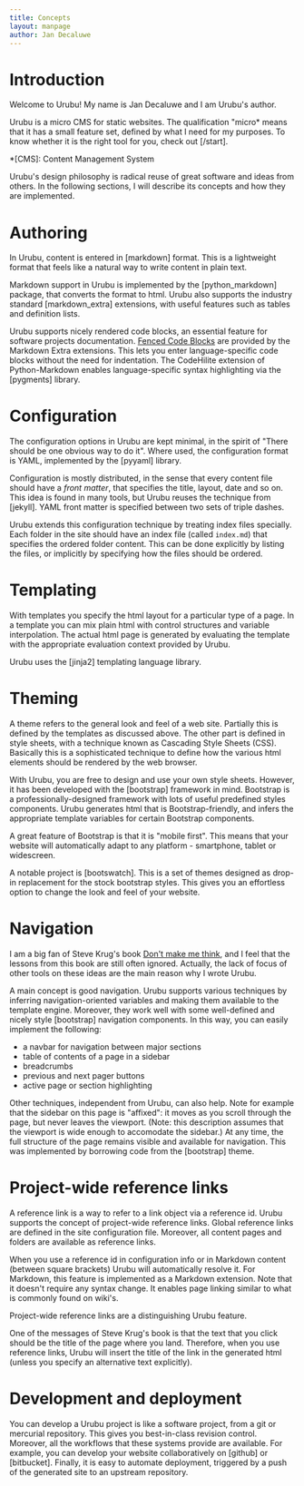 ```yaml
---
title: Concepts 
layout: manpage 
author: Jan Decaluwe
---
```


Introduction
============

Welcome to Urubu! My name is Jan Decaluwe and I am Urubu's author.

Urubu is a micro CMS for static websites.  The qualification "micro* means that
it has a small feature set, defined by what I need for my purposes.  To know
whether it is the right tool for you, check out [/start]. 

*[CMS]: Content Management System

Urubu's design philosophy is radical reuse of great software and ideas from
others. In the following sections, I will describe its concepts and how
they are implemented.

Authoring
=========

In Urubu, content is entered in [markdown] format. This is a lightweight format
that feels like a natural way to write content in plain text.

Markdown support in Urubu is implemented by the [python_markdown] package, that
converts the format to html. Urubu also supports the industry standard
[markdown_extra] extensions, with useful features such as tables and definition
lists.

Urubu supports nicely rendered code blocks, an essential feature for software
projects documentation. [Fenced Code Blocks] are provided by the Markdown Extra
extensions.  This lets you enter language-specific code blocks without the need
for indentation. The CodeHilite extension of Python-Markdown enables
language-specific syntax highlighting via the [pygments] library.

[Fenced Code Blocks]: http://pythonhosted.org/Markdown/extensions/fenced_code_blocks.html

Configuration
=============

The configuration options in Urubu are kept minimal, in the spirit of "There
should be one obvious way to do it".  Where used, the configuration format is
YAML, implemented by the [pyyaml] library.

Configuration is mostly distributed, in the sense that every content file
should have a *front matter*, that specifies the title, layout, date and so on.
This idea is found in many tools, but Urubu reuses the technique from [jekyll].
YAML front matter is specified between two sets of triple dashes.

Urubu extends this configuration technique by treating index files specially.
Each folder in the site should have an index file (called `index.md`) that
specifies the ordered folder content. This can be done explicitly by listing
the files, or implicitly by specifying how the files should be ordered. 

Templating
==========

With templates you specify the html layout for a particular type of a page.
In a template you can mix plain html with control structures and variable
interpolation. The actual html page is generated by evaluating the template
with the appropriate evaluation context provided by Urubu.

Urubu uses the [jinja2] templating language library.


Theming
=======

A theme refers to the general look and feel of a web site. Partially this is
defined by the templates as discussed above. The other part is defined in style
sheets, with a technique known as Cascading Style Sheets (CSS). Basically
this is a sophisticated technique to define how the various html elements
should be rendered by the web browser.

With Urubu, you are free to design and use your own style sheets. However, it
has been developed with the [bootstrap] framework in mind.  Bootstrap is a
professionally-designed framework with lots of useful predefined styles
components. Urubu generates html that is Bootstrap-friendly, and infers
the appropriate template variables for certain Bootstrap components. 

A great feature of Bootstrap is that it is "mobile first". This means that your
website will automatically adapt to any platform - smartphone, tablet or
widescreen.

A notable project is [bootswatch]. This is a set of themes designed as drop-in
replacement for the stock bootstrap styles. This gives you an effortless
option to change the look and feel of your website.

Navigation
==========

I am a big fan of Steve Krug's book [Don't make me think][dmmt],
and I feel that the lessons from this book are still often ignored.
Actually, the lack of focus of other tools on these ideas are the
main reason why I wrote Urubu.

[dmmt]: http://www.amazon.com/Dont-Make-Me-Think-Usability/dp/0321344758

A main concept is good navigation. Urubu supports various techniques
by inferring navigation-oriented variables and making them available to
the template engine. Moreover, they work well with some well-defined
and nicely style [bootstrap] navigation components. In this way,
you can easily implement the following:

* a navbar for navigation between major sections
* table of contents of a page in a sidebar
* breadcrumbs
* previous and next pager buttons
* active page or section highlighting 

Other techniques, independent from Urubu, can also help. Note for example that
the sidebar on this page is "affixed": it moves as you scroll through the page,
but never leaves the viewport. (Note: this description assumes that the
viewport is wide enough to accomodate the sidebar.) At any time, the full
structure of the page remains visible and available for navigation. This was
implemented by borrowing code from the [bootstrap] theme.

Project-wide reference links 
============================

A reference link is a way to refer to a link object via a reference id. Urubu
supports the concept of project-wide reference links.  Global reference links
are defined in the site configuration file.  Moreover, all content pages and
folders are available as reference links.

When you use a reference id in configuration info or in Markdown content
(between square brackets) Urubu will automatically resolve it. For Markdown,
this feature is implemented as a Markdown extension. Note that it doesn't
require any syntax change. It enables page linking similar to what is commonly
found on wiki's. 

Project-wide reference links are a distinguishing Urubu feature.

One of the messages of Steve Krug's book is that the text that you click should
be the title of the page where you land. Therefore, when you use reference
links, Urubu will insert the title of the link in the generated html (unless
you specify an alternative text explicitly).

Development and deployment
==========================

You can develop a Urubu project is like a software project, from a git or
mercurial repository.  This gives you best-in-class revision control.
Moreover, all the workflows that these systems provide are available. For
example, you can develop your website collaboratively on [github] or
[bitbucket].  Finally, it is easy to automate deployment, triggered by a push
of the generated site to an upstream repository. 
